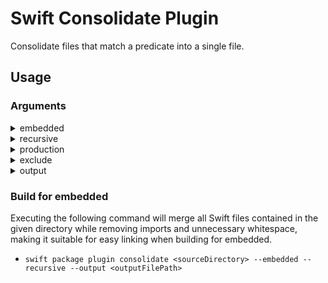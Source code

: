# Swift Consolidate Plugin

Consolidate files that match a predicate into a single file.

## Usage

### Arguments

<details>

<summary>embedded</summary>

Whether or not to strip imports, unnecessary whitespace and code annotated to not work for embedded.

</details>

<details>

<summary>recursive</summary>

Whether or not to search directories location in the source directory contents.

</details>

<details>

<summary>production</summary>

Whether or not to strip all unnecessary whitespace, including comments and code blocks, leaving just the bare minimum code required to use the code.

</details>

<details>

<summary>exclude</summary>

Whether or not to exclude directories/files when consolidating.

- Usage: `--exclude <comma separated list of directories/files, relative to the package directory path>`

</details>

<details>

<summary>output</summary>

The output file where the consolidated data gets written to, relative to the package directory path.

</details>

### Build for embedded

Executing the following command will merge all Swift files contained in the given directory while removing imports and unnecessary whitespace, making it suitable for easy linking when building for embedded.

- `swift package plugin consolidate <sourceDirectory> --embedded --recursive --output <outputFilePath>`

